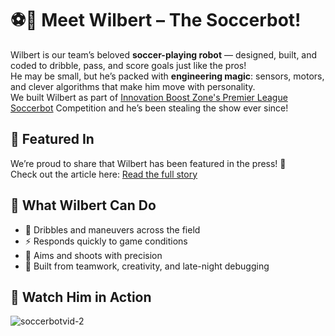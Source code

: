 # ⚽🤖 Meet Wilbert – The Soccerbot!

Wilbert is our team’s beloved **soccer-playing robot** — designed, built, and coded to dribble, pass, and score goals just like the pros!  
He may be small, but he’s packed with **engineering magic**: sensors, motors, and clever algorithms that make him move with personality.  
We built Wilbert as part of [Innovation Boost Zone's Premier League Soccerbot]([url](https://www.innovationboostzone.com/ibz-premier-league)) Competition and he’s been stealing the show ever since!

## 🌟 Featured In
We’re proud to share that Wilbert has been featured in the press! 🎉  
Check out the article here: [Read the full story]([url](https://www.torontomu.ca/news-events/news/2025/09/soccer-bots-take-the-field/))

## 🚀 What Wilbert Can Do
- 🏃 Dribbles and maneuvers across the field
- ⚡ Responds quickly to game conditions
- 🎯 Aims and shoots with precision
- 🤝 Built from teamwork, creativity, and late-night debugging

## 🎥 Watch Him in Action
![soccerbotvid-2](https://github.com/user-attachments/assets/2f039826-3682-4ab8-883f-40af63fe41d2)
